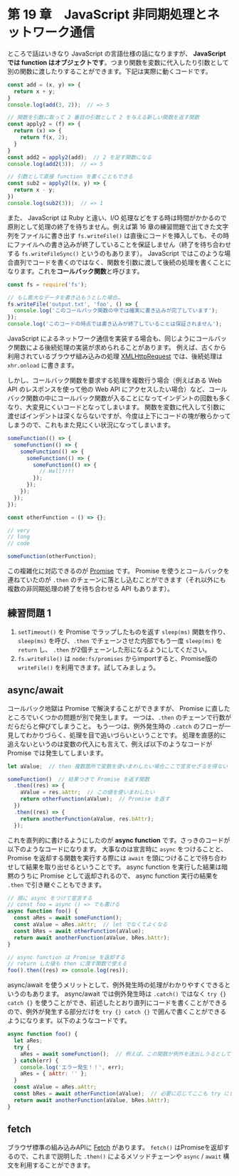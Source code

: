 # 第 19 章　JavaScript 非同期処理とネットワーク通信

ところで話はいきなり JavaScript の言語仕様の話になりますが、 **JavaScript では function はオブジェクトです**。つまり関数を変数に代入したり引数として別の関数に渡したりすることができます。下記は実際に動くコードです。

```js
const add = (x, y) => {
  return x + y;
}
console.log(add(3, 2));  // => 5

// 関数を引数に取って 2 番目の引数として 2 を与える新しい関数を返す関数
const apply2 = (f) => {
  return (x) => {
    return f(x, 2);
  }
}
const add2 = apply2(add);  // 2 を足す関数になる
console.log(add2(3));  // => 5

// 引数として直接 function を書くこともできる
const sub2 = apply2((x, y) => {
  return x - y;
})
console.log(sub2(3));  // => 1
```

また、 JavaScript は Ruby と違い、I/O 処理などをする時は時間がかかるので原則として処理の終了を待ちません。例えば第 16 章の練習問題で出てきた文字列をファイルに書き出す `fs.writeFile()` は直後にコードを挿入しても、その時にファイルへの書き込みが終了していることを保証しません（終了を待ち合わせする `fs.writeFileSync()` というのもあります）。 JavaScript ではこのような場合直列でコードを書くのではなく、関数を引数に渡して後続の処理を書くことになります。これを**コールバック関数**と呼びます。

```js
const fs = require('fs');

// もし膨大なデータを書き込もうとした場合…
fs.writeFile('output.txt', 'foo', () => {
  console.log('このコールバック関数の中では確実に書き込みが完了しています');
});
console.log('このコードの時点では書き込みが終了していることは保証されません');
```

JavaScript によるネットワーク通信を実装する場合も、同じようにコールバック関数による後続処理の実装が求められることがあります。
例えば、古くから利用されているブラウザ組み込みの処理 [XMLHttpRequest](https://developer.mozilla.org/ja/docs/Web/API/XMLHttpRequest/Synchronous_and_Asynchronous_Requests) では、後続処理は `xhr.onload` に書きます。

しかし、コールバック関数を要求する処理を複数行う場合（例えばある Web API のレスポンスを使って他の Web API にアクセスしたい場合）など、コールバック関数の中にコールバック関数が入ることになってインデントの回数も多くなり、大変見にくいコードとなってしまいます。
関数を変数に代入して引数に渡せばインデントは深くならないですが、今度は上下にコードの塊が散らかってしまうので、これもまた見にくい状況になってしまいます。

```js
someFunction(() => {
  someFunction(() => {
    someFunction(() => {
      someFunction(() => {
        someFunction(() => {
          // Hell!!!!
        });
      });
    });
  });
});
```

```js
const otherFunction = () => {};

// very
// long
// code

someFunction(otherFunction);
```

この複雑化に対応できるのが [Promise](https://developer.mozilla.org/ja/docs/Web/JavaScript/Guide/Using_promises) です。
Promise を使うとコールバックを連ねていたのが `.then` のチェーンに落とし込むことができます（それ以外にも複数の非同期処理の終了を待ち合わせる API もあります）。

## 練習問題 1

1. `setTimeout()` を Promise でラップしたものを返す `sleep(ms)` 関数を作り、 `sleep(ms)` を呼び、`.then` でチェーンさせた内部でもう一度 `sleep(ms)` を `return` し、 `.then` が2個チェーンした形になるようにしてください。
2. `fs.writeFile()` は `node:fs/promises` からimportすると、Promise版の `writeFile()` を利用できます。試してみましょう。

## async/await

コールバック地獄は Promise で解決することができますが、 Promise に直したところでいくつかの問題が別で発生します。
一つは、`.then` のチェーンで行数がだらだらと伸びてしまうこと。
もう一つは、例外発生時の `.catch` のフローが一見してわかりづらく、処理を目で追いづらいということです。
処理を直感的に追えないというのは変数の代入にも言えて、例えば以下のようなコードが Promise では発生してしまいます。

```js
let aValue;  // then 複数箇所で変数を使いまわしたい場合ここで宣言せざるを得ない

someFunction()  // 結果つきで Promise を返す関数
  .then((res) => {
    aValue = res.aAttr;  // この値を使いまわしたい
    return otherFunction(aValue);  // Promise を返す
  })
  .then((res) => {
    return anotherFunction(aValue, res.bAttr);
  });
```

これを直列的に書けるようにしたのが **async function** です。さっきのコードが以下のようなコードになります。
大事なのは宣言時に `async` をつけることと、 Promise を返却する関数を実行する際には `await` を頭につけることで待ち合わせして結果を取り出せるということです。
async function を実行した結果は暗黙のうちに Promise として返却されるので、 async function 実行の結果を `.then` で引き継ぐこともできます。

```js
// 頭に async をつけて宣言する
// const foo = async () => でも書ける
async function foo() {
  const aRes = await someFunction();
  const aValue = aRes.aAttr;  // let でなくてよくなる
  const bRes = await otherFunction(aValue);
  return await anotherFunction(aValue, bRes.bAttr);
}

// async function は Promise を返却する
// return した値も then に渡す関数で使える
foo().then((res) => console.log(res));
```

async/await を使うメリットとして、例外発生時の処理がわかりやすくできるというのもあります。 async/await では例外発生時は `.catch()` ではなく `try {} catch {}` を使うことができ、前述したとおり直列にコードを書くことができるので、例外が発生する部分だけを `try {} catch {}` で囲んで書くことができるようになります。以下のようなコードです。

```js
async function foo() {
  let aRes;
  try {
    aRes = await someFunction();  // 例えば、この関数が例外を送出しうるとして
  } catch(err) {
    console.log('エラー発生！！', err);
    aRes = { aAttr: '' };
  }
  const aValue = aRes.aAttr;
  const bRes = await otherFunction(aValue);  // 必要に応じてここも try にしたりする
  return await anotherFunction(aValue, bRes.bAttr);
}
```

## fetch

ブラウザ標準の組み込みAPIに [Fetch](https://developer.mozilla.org/ja/docs/Web/API/Fetch_API/Using_Fetch) があります。
`fetch()` はPromiseを返却するので、これまで説明した `.then()` によるメソッドチェーンや `async` / `await` 構文を利用することができます。
